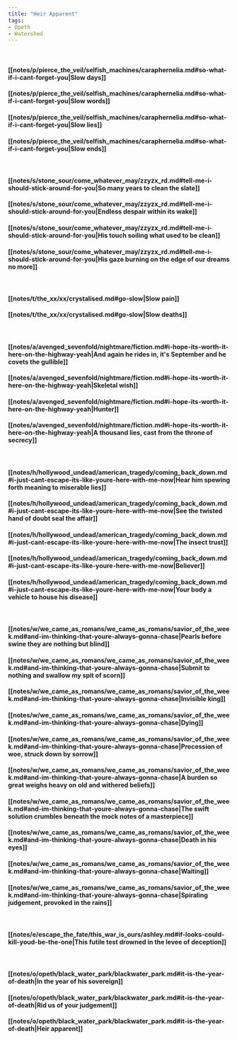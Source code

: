 ```yaml
---
title: "Heir Apparent"
tags:
- Opeth
- Watershed
---
```

&nbsp;
#### [[notes/p/pierce_the_veil/selfish_machines/caraphernelia.md#so-what-if-i-cant-forget-you|Slow days]]
#### [[notes/p/pierce_the_veil/selfish_machines/caraphernelia.md#so-what-if-i-cant-forget-you|Slow words]]
#### [[notes/p/pierce_the_veil/selfish_machines/caraphernelia.md#so-what-if-i-cant-forget-you|Slow lies]]
#### [[notes/p/pierce_the_veil/selfish_machines/caraphernelia.md#so-what-if-i-cant-forget-you|Slow ends]]
&nbsp;
#### [[notes/s/stone_sour/come_whatever_may/zzyzx_rd.md#tell-me-i-should-stick-around-for-you|So many years to clean the slate]]
#### [[notes/s/stone_sour/come_whatever_may/zzyzx_rd.md#tell-me-i-should-stick-around-for-you|Endless despair within its wake]]
#### [[notes/s/stone_sour/come_whatever_may/zzyzx_rd.md#tell-me-i-should-stick-around-for-you|His touch soiling what used to be clean]]
#### [[notes/s/stone_sour/come_whatever_may/zzyzx_rd.md#tell-me-i-should-stick-around-for-you|His gaze burning on the edge of our dreams no more]]
&nbsp;
#### [[notes/t/the_xx/xx/crystalised.md#go-slow|Slow pain]]
#### [[notes/t/the_xx/xx/crystalised.md#go-slow|Slow deaths]]
&nbsp;
#### [[notes/a/avenged_sevenfold/nightmare/fiction.md#i-hope-its-worth-it-here-on-the-highway-yeah|And again he rides in, it's September and he covets the gullible]]
#### [[notes/a/avenged_sevenfold/nightmare/fiction.md#i-hope-its-worth-it-here-on-the-highway-yeah|Skeletal wish]]
#### [[notes/a/avenged_sevenfold/nightmare/fiction.md#i-hope-its-worth-it-here-on-the-highway-yeah|Hunter]]
#### [[notes/a/avenged_sevenfold/nightmare/fiction.md#i-hope-its-worth-it-here-on-the-highway-yeah|A thousand lies, cast from the throne of secrecy]]
&nbsp;
#### [[notes/h/hollywood_undead/american_tragedy/coming_back_down.md#i-just-cant-escape-its-like-youre-here-with-me-now|Hear him spewing forth meaning to miserable lies]]
#### [[notes/h/hollywood_undead/american_tragedy/coming_back_down.md#i-just-cant-escape-its-like-youre-here-with-me-now|See the twisted hand of doubt seal the affair]]
#### [[notes/h/hollywood_undead/american_tragedy/coming_back_down.md#i-just-cant-escape-its-like-youre-here-with-me-now|The insect trust]]
#### [[notes/h/hollywood_undead/american_tragedy/coming_back_down.md#i-just-cant-escape-its-like-youre-here-with-me-now|Believer]]
#### [[notes/h/hollywood_undead/american_tragedy/coming_back_down.md#i-just-cant-escape-its-like-youre-here-with-me-now|Your body a vehicle to house his disease]]
&nbsp;
#### [[notes/w/we_came_as_romans/we_came_as_romans/savior_of_the_week.md#and-im-thinking-that-youre-always-gonna-chase|Pearls before swine they are nothing but blind]]
#### [[notes/w/we_came_as_romans/we_came_as_romans/savior_of_the_week.md#and-im-thinking-that-youre-always-gonna-chase|Submit to nothing and swallow my spit of scorn]]
#### [[notes/w/we_came_as_romans/we_came_as_romans/savior_of_the_week.md#and-im-thinking-that-youre-always-gonna-chase|Invisible king]]
#### [[notes/w/we_came_as_romans/we_came_as_romans/savior_of_the_week.md#and-im-thinking-that-youre-always-gonna-chase|Dying]]
#### [[notes/w/we_came_as_romans/we_came_as_romans/savior_of_the_week.md#and-im-thinking-that-youre-always-gonna-chase|Procession of woe, struck down by sorrow]]
#### [[notes/w/we_came_as_romans/we_came_as_romans/savior_of_the_week.md#and-im-thinking-that-youre-always-gonna-chase|A burden so great weighs heavy on old and withered beliefs]]
#### [[notes/w/we_came_as_romans/we_came_as_romans/savior_of_the_week.md#and-im-thinking-that-youre-always-gonna-chase|The swift solution crumbles beneath the mock notes of a masterpiece]]
#### [[notes/w/we_came_as_romans/we_came_as_romans/savior_of_the_week.md#and-im-thinking-that-youre-always-gonna-chase|Death in his eyes]]
#### [[notes/w/we_came_as_romans/we_came_as_romans/savior_of_the_week.md#and-im-thinking-that-youre-always-gonna-chase|Waiting]]
#### [[notes/w/we_came_as_romans/we_came_as_romans/savior_of_the_week.md#and-im-thinking-that-youre-always-gonna-chase|Spiraling judgement, provoked in the rains]]
&nbsp;
#### [[notes/e/escape_the_fate/this_war_is_ours/ashley.md#if-looks-could-kill-youd-be-the-one|This futile test drowned in the levee of deception]]
&nbsp;
#### [[notes/o/opeth/black_water_park/blackwater_park.md#it-is-the-year-of-death|In the year of his sovereign]]
#### [[notes/o/opeth/black_water_park/blackwater_park.md#it-is-the-year-of-death|Rid us of your judgement]]
#### [[notes/o/opeth/black_water_park/blackwater_park.md#it-is-the-year-of-death|Heir apparent]]
